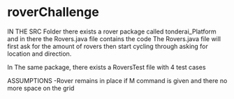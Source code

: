 # roverChallenge

IN THE SRC Folder there exists a rover package called tonderai_Platform and in there the Rovers.java file contains the code
The Rovers.java file will first ask for the amount of rovers then start cycling through asking for location and direction.

In The same package, there exists a RoversTest file with 4 test cases

ASSUMPTIONS
-Rover remains in place if M command is given and there no more space on the grid

 
